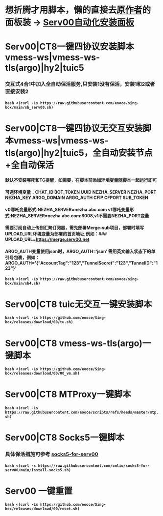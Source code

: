 # 想折腾才用脚本，懒的直接去[原作者](https://github.com/eooce)的面板装 -> [Serv00自动化安装面板](https://serv00.eooce.com)

# Serv00|CT8一键四协议安装脚本vmess-ws|vmess-ws-tls(argo)|hy2|tuic5

### 交互式4合1中加入全自动保活服务,只安装1没有保活，安装1和2或者直接安装2

#### `bash <(curl -Ls https://raw.githubusercontent.com/eooce/sing-box/main/sb_serv00.sh)`

# Serv00|CT8一键四协议无交互安装脚本vmess-ws|vmess-ws-tls(argo)|hy2|tuic5，全自动安装节点+全自动保活

#### 默认不安装哪吒和TG提醒，如需要，在脚本前添加环境变量随脚本一起运行即可
#### 可选环境变量：CHAT_ID BOT_TOKEN UUID NEZHA_SERVER NEZHA_PORT NEZHA_KEY ARGO_DOMAIN ARGO_AUTH CFIP CFPORT SUB_TOKEN
#### v0哪吒变量形式:NEZHA_SERVER=nezha.abc.com v1哪吒变量形式:NEZHA_SERVER=nezha.abc.com:8008,v1不需要NEZHA_PORT变量
#### 需要订阅自动上传到汇聚订阅器，需先部署Merge-sub项目，部署时填写UPLOAD_URL环境变量为部署的首页地址,例如：### UPLOAD_URL=https://merge.serv00.net
#### ARGO_AUTH变量使用json时，ARGO_AUTH=‘json’ 需用英文输入状态下的单引号包裹，例如：ARGO_AUTH='{"AccountTag":"123","TunnelSecret":"123","TunnelID":"123"}'

#### `bash <(curl -Ls https://raw.githubusercontent.com/eooce/sing-box/main/sb4.sh)`

# Serv00|CT8 tuic无交互一键安装脚本

#### `bash <(curl -Ls https://github.com/eooce/Sing-box/releases/download/00/tu.sh)`

# Serv00|CT8 vmess-ws-tls(argo)一键脚本

#### `bash <(curl -Ls https://github.com/eooce/Sing-box/releases/download/00/00_vm.sh)`

# Serv00|CT8 MTProxy一键脚本

#### `bash <(curl -Ls https://raw.githubusercontent.com/eooce/scripts/refs/heads/master/mtp.sh)`

# Serv00|CT8 Socks5一键脚本

### 具体保活措施可参考  [socks5-for-serv00](https://github.com/cmliu/socks5-for-serv00)

#### `bash <(curl -s https://raw.githubusercontent.com/cmliu/socks5-for-serv00/main/install-socks5.sh)`

# Serv00 一键重置

#### `bash <(curl -Ls https://github.com/eooce/Sing-box/releases/download/00/reset.sh)`

